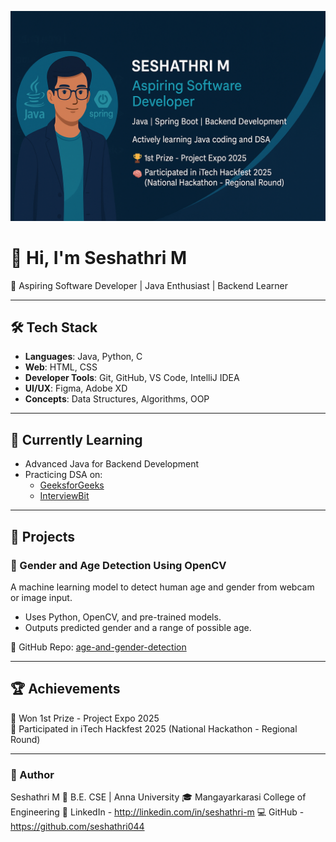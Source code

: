 ![Seshathri M Banner](./seshathri-banner.png)

# 👋 Hi, I'm Seshathri M

🎯 Aspiring Software Developer | Java Enthusiast | Backend Learner

---
## 🛠️ Tech Stack

- **Languages**: Java, Python, C  
- **Web**: HTML, CSS  
- **Developer Tools**: Git, GitHub, VS Code, IntelliJ IDEA  
- **UI/UX**: Figma, Adobe XD  
- **Concepts**: Data Structures, Algorithms, OOP  

---

## 🌱 Currently Learning

- Advanced Java for Backend Development
- Practicing DSA on:
  - [GeeksforGeeks](https://auth.geeksforgeeks.org/user/seshathri044)
  - [InterviewBit](https://www.interviewbit.com/profile/seshathri044)

---

## 📂 Projects

### 🎯 Gender and Age Detection Using OpenCV

A machine learning model to detect human age and gender from webcam or image input.

- Uses Python, OpenCV, and pre-trained models.
- Outputs predicted gender and a range of possible age.

📎 GitHub Repo: [age-and-gender-detection](https://github.com/seshathri044/age-and-gender-detection)

---
## 🏆 Achievements

🥇 Won 1st Prize - Project Expo 2025  
🧠 Participated in iTech Hackfest 2025 (National Hackathon - Regional Round) 

---
### 👤 Author
Seshathri M
📍 B.E. CSE | Anna University
🎓 Mangayarkarasi College of Engineering
🔗 LinkedIn - http://linkedin.com/in/seshathri-m
💻 GitHub - https://github.com/seshathri044
